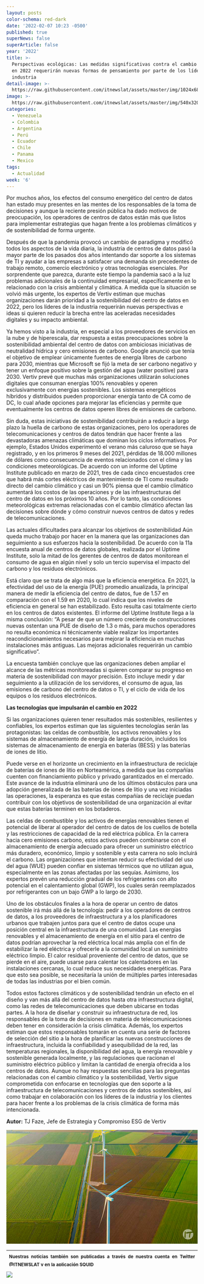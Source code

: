 ```yaml
---
layout: posts
color-schema: red-dark
date: '2022-02-07 10:23 -0500'
published: true
superNews: false
superArticle: false
year: '2022'
title: >-
  Perspectivas ecológicas: Las medidas significativas contra el cambio climático
  en 2022 requerirán nuevas formas de pensamiento por parte de los líderes de la
  industria
detail-image: >-
  https://raw.githubusercontent.com/itnewslat/assets/master/img/1024x680/electricidad-eolica-g.jpg
image: >-
  https://raw.githubusercontent.com/itnewslat/assets/master/img/540x320/electricidad-eolica-p.jpg
categories:
  - Venezuela
  - Colombia
  - Argentina
  - Perú
  - Ecuador
  - Chile
  - Panama
  - Mexico
tags:
  - Actualidad
week: '6'
---
```

Por muchos años, los efectos del consumo energético del centro de datos han estado muy presentes en las mentes de los responsables de la toma de decisiones y aunque la reciente presión pública ha dado motivos de preocupación, los operadores de centros de datos están más que listos para implementar estrategias que hagan frente a los problemas climáticos y de sostenibilidad de forma urgente.

Después de que la pandemia provocó un cambio de paradigma y modificó todos los aspectos de la vida diaria, la industria de centros de datos pasó la mayor parte de los pasados dos años intentando dar soporte a los sistemas de TI y ayudar a las empresas a satisfacer una demanda sin precedentes de trabajo remoto, comercio electrónico y otras tecnologías esenciales. Por sorprendente que parezca, durante este tiempo la pandemia sacó a la luz problemas adicionales de la continuidad empresarial, específicamente en lo relacionado con la crisis ambiental y climática. A medida que la situación se volvió más urgente, los expertos de Vertiv estiman que muchas organizaciones darán prioridad a la sostenibilidad del centro de datos en 2022, pero los líderes de la industria requerirán nuevas perspectivas e ideas si quieren reducir la brecha entre las aceleradas necesidades digitales y su impacto ambiental.

Ya hemos visto a la industria, en especial a los proveedores de servicios en la nube y de hiperescala, dar respuesta a estas preocupaciones sobre la sostenibilidad ambiental del centro de datos con ambiciosas iniciativas de neutralidad hídrica y cero emisiones de carbono. Google anunció que tenía el objetivo de emplear únicamente fuentes de energía libres de carbono para 2030, mientras que Microsoft se fijó la meta de ser carbono negativo y tener un enfoque positivo sobre la gestión del agua (water positive) para 2030. Vertiv prevé que muchas más organizaciones utilizarán soluciones digitales que consuman energías 100% renovables y operen exclusivamente con energías sostenibles. Los sistemas energéticos híbridos y distribuidos pueden proporcionar energía tanto de CA como de DC, lo cual añade opciones para mejorar las eficiencias y permite que eventualmente los centros de datos operen libres de emisiones de carbono.

Sin duda, estas iniciativas de sostenibilidad contribuirán a reducir a largo plazo la huella de carbono de estas organizaciones, pero los operadores de telecomunicaciones y centros de datos tendrán que hacer frente a las devastadoras amenazas climáticas que dominan los ciclos informativos. Por ejemplo, Estados Unidos experimentó el verano más caluroso que se haya registrado, y en los primeros 9 meses del 2021, pérdidas de 18.000 millones de dólares como consecuencia de eventos relacionados con el clima y las condiciones meteorológicas. De acuerdo con un informe del Uptime Institute publicado en marzo de 2021, tres de cada cinco encuestados cree que habrá más cortes eléctricos de mantenimiento de TI como resultado directo del cambio climático y casi un 90% piensa que el cambio climático aumentará los costos de las operaciones y de las infraestructuras del centro de datos en los próximos 10 años. Por lo tanto, las condiciones meteorológicas extremas relacionadas con el cambio climático afectan las decisiones sobre dónde y cómo construir nuevos centros de datos y redes de telecomunicaciones.

Las actuales dificultades para alcanzar los objetivos de sostenibilidad
Aún queda mucho trabajo por hacer en la manera que las organizaciones dan seguimiento a sus esfuerzos hacia la sostenibilidad. De acuerdo con la 11a encuesta anual de centros de datos globales, realizada por el Uptime Institute, solo la mitad de los gerentes de centros de datos monitorean el consumo de agua en algún nivel y solo un tercio supervisa el impacto del carbono y los residuos electrónicos.

Está claro que se trata de algo más que la eficiencia energética. En 2021, la efectividad del uso de la energía (PUE) promedio anualizada, la principal manera de medir la eficiencia del centro de datos, fue de 1.57 en comparación con el 1.59 en 2020, lo cual indica que los niveles de eficiencia en general se han estabilizado. Esto resulta casi totalmente cierto en los centros de datos existentes. El informe del Uptime Institute llega a la misma conclusión: “A pesar de que un número creciente de construcciones nuevas ostentan una PUE de diseño de 1.3 o más, para muchos operadores no resulta económica ni técnicamente viable realizar los importantes reacondicionamientos necesarios para mejorar la eficiencia en muchas instalaciones más antiguas. Las mejoras adicionales requerirán un cambio significativo”.

La encuesta también concluye que las organizaciones deben ampliar el alcance de las métricas monitoreadas si quieren comparar su progreso en materia de sostenibilidad con mayor precisión. Esto incluye medir y dar seguimiento a la utilización de los servidores, el consumo de agua, las emisiones de carbono del centro de datos o TI, y el ciclo de vida de los equipos o los residuos electrónicos.

**Las tecnologías que impulsarán el cambio en 2022**

Si las organizaciones quieren tener resultados más sostenibles, resilientes y confiables, los expertos estiman que las siguientes tecnologías serán las protagonistas: las celdas de combustible, los activos renovables y los sistemas de almacenamiento de energía de larga duración, incluidos los sistemas de almacenamiento de energía en baterías (BESS) y las baterías de iones de litio.

Puede verse en el horizonte un crecimiento en la infraestructura de reciclaje de baterías de iones de litio en Norteamérica, a medida que las compañías cuenten con financiamiento público y privado garantizados en el mercado. Este avance de la industria eliminará uno de los últimos obstáculos para una adopción generalizada de las baterías de iones de litio y una vez iniciadas las operaciones, la esperanza es que estas compañías de reciclaje puedan contribuir con los objetivos de sostenibilidad de una organización al evitar que estas baterías terminen en los botaderos.

Las celdas de combustible y los activos de energías renovables tienen el potencial de liberar al operador del centro de datos de los cuellos de botella y las restricciones de capacidad de la red eléctrica pública. En la carrera hacia cero emisiones carbono, estos activos pueden combinarse con el almacenamiento de energía adecuado para ofrecer un suministro eléctrico más duradero, económico, limpio y sostenible y esta carrera no solo incluirá el carbono. Las organizaciones que intentan reducir su efectividad del uso del agua (WUE) pueden confiar en sistemas térmicos que no utilizan agua, especialmente en las zonas afectadas por las sequías. Asimismo, los expertos prevén una reducción gradual de los refrigerantes con alto potencial en el calentamiento global (GWP), los cuales serán reemplazados por refrigerantes con un bajo GWP a lo largo de 2030.

Uno de los obstáculos finales a la hora de operar un centro de datos sostenible irá más allá de la tecnología: pedir a los operadores de centros de datos, a los proveedores de infraestructura y a los planificadores urbanos que trabajen juntos para que el centro de datos ocupe una posición central en la infraestructura de una comunidad. Las energías renovables y el almacenamiento de energía en el sitio para el centro de datos podrían aprovechar la red eléctrica local más amplia con el fin de estabilizar la red eléctrica y ofrecerle a la comunidad local un suministro eléctrico limpio. El calor residual proveniente del centro de datos, que se pierde en el aire, puede usarse para calentar los calentadores en las instalaciones cercanas, lo cual reduce sus necesidades energéticas. Para que esto sea posible, se necesitaría la unión de múltiples partes interesadas de todas las industrias por el bien común.

Todos estos factores climáticos y de sostenibilidad tendrán un efecto en el diseño y van más allá del centro de datos hasta otra infraestructura digital, como las redes de telecomunicaciones que deben ubicarse en todas partes. A la hora de diseñar y construir su infraestructura de red, los responsables de la toma de decisiones en materia de telecomunicaciones deben tener en consideración la crisis climática. Además, los expertos estiman que estos responsables tomarán en cuenta una serie de factores de selección del sitio a la hora de planificar las nuevas construcciones de infraestructura, incluida la confiabilidad y asequibilidad de la red, las temperaturas regionales, la disponibilidad del agua, la energía renovable y sostenible generada localmente, y las regulaciones que racionan el suministro eléctrico público y limitan la cantidad de energía ofrecida a los centros de datos. Aunque no hay respuestas sencillas para las preguntas relacionadas con el cambio climático y la sostenibilidad, Vertiv sigue comprometida con enfocarse en tecnologías que den soporte a la infraestructura de telecomunicaciones y centros de datos sostenibles, así como trabajar en colaboración con los líderes de la industria y los clientes para hacer frente a los problemas de la crisis climática de forma más intencionada.

**Autor:** TJ Faze, Jefe de Estrategia y Compromiso ESG de Vertiv

![](https://raw.githubusercontent.com/itnewslat/assets/master/img/540x320/electricidad-eolica-p.jpg)

<table style="height: 42px;" width="569">
<tbody>
<tr>
<td style="text-align: justify;"><sub><strong>Nuestras noticias también son publicadas a través de nuestra cuenta en Twitter <a href="https://twitter.com/itnewslat?lang=es">@ITNEWSLAT</a> y en la aplicación <a href="https://squidapp.co/en/">SQUID</a></strong></sub></td>
</tr>
</tbody>
</table>

<img src="https://tracker.metricool.com/c3po.jpg?hash=56f88a41e39ab42c063cc51676587a04"/>